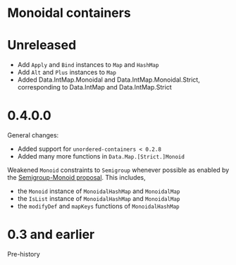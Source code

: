 # Monoidal containers

# Unreleased
  * Add `Apply` and `Bind` instances to `Map` and `HashMap`
  * Add `Alt` and `Plus` instances to `Map`
  * Added Data.IntMap.Monoidal and Data.IntMap.Monoidal.Strict, corresponding to Data.IntMap and Data.IntMap.Strict

# 0.4.0.0

General changes:

 * Added support for `unordered-containers < 0.2.8`
 * Added many more functions in `Data.Map.[Strict.]Monoid`

Weakened `Monoid` constraints to `Semigroup` whenever possible as enabled by the
[Semigroup-Monoid
proposal](https://prime.haskell.org/wiki/Libraries/Proposals/SemigroupMonoid).
This includes,

 * the `Monoid` instance of `MonoidalHashMap` and `MonoidalMap`
 * the `IsList` instance of `MonoidalHashMap` and `MonoidalMap`
 * the `modifyDef` and `mapKeys` functions of `MonoidalHashMap`


# 0.3 and earlier

Pre-history
